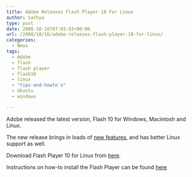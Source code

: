 ```yaml
---
title: Adobe Releases Flash Player 10 For Linux
author: Sathya
type: post
date: 2008-10-16T07:03:53+00:00
url: /2008/10/16/adobe-releases-flash-player-10-for-linux/
categories:
  - News
tags:
  - Adobe
  - flash
  - flash player
  - flash10
  - linux
  - "tips-and-howto's"
  - Ubuntu
  - windows

---
```

Adobe released the latest version, Flash 10 for Windows, Macintosh and Linux.

The new release brings in loads of [new features][1], and has better Linux support as well.

Download Flash Player 10 for Linux from [here][2].
  
Instructions on how-to install the Flash Player can be found [here][3]

 [1]: http://www.adobe.com/support/documentation/en/flashplayer/releasenotes.html#p10
 [2]: http://www.adobe.com/shockwave/download/download.cgi?P1_Prod_Version=ShockwaveFlash&P2_Platform=Linux
 [3]: http://www.adobe.com/products/flashplayer/productinfo/instructions/#section-3